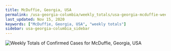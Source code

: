```yaml
---
title: McDuffie, Georgia, USA
permalink: /usa-georgia-columbia/weekly_totals/usa-georgia-mcduffie-weekly_totals.html
last_updated: Nov 15, 2020
keywords: ["McDuffie, Georgia, USA", "weekly totals"]
sidebar: usa-georgia-columbia_sidebar
---
```


![Weekly Totals of Confirmed Cases for McDuffie, Georgia, USA](/covid_tracker/images/graphs/usa-georgia-mcduffie-weekly_totals_graph.png)
